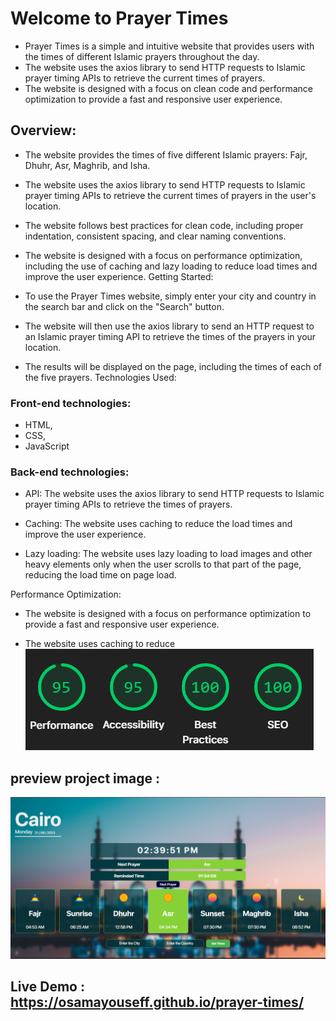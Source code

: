 # Welcome to Prayer Times

- Prayer Times is a simple and intuitive website that provides users with the times of different Islamic prayers throughout the day.
- The website uses the axios library to send HTTP requests to Islamic prayer timing APIs to retrieve the current times of prayers.
- The website is designed with a focus on clean code and performance optimization to provide a fast and responsive user experience.

## Overview:

- The website provides the times of five different Islamic prayers: Fajr, Dhuhr, Asr, Maghrib, and Isha.

- The website uses the axios library to send HTTP requests to Islamic prayer timing APIs to retrieve the current times of prayers in the user's location.

- The website follows best practices for clean code, including proper indentation, consistent spacing, and clear naming conventions.

- The website is designed with a focus on performance optimization, including the use of caching and lazy loading to reduce load times and improve the user experience.
  Getting Started:

- To use the Prayer Times website, simply enter your city and country in the search bar and click on the "Search" button.

- The website will then use the axios library to send an HTTP request to an Islamic prayer timing API to retrieve the times of the prayers in your location.

- The results will be displayed on the page, including the times of each of the five prayers.
  Technologies Used:

### Front-end technologies:

- HTML,
- CSS,
- JavaScript

### Back-end technologies:

- API: The website uses the axios library to send HTTP requests to Islamic prayer timing APIs to retrieve the times of prayers.

- Caching: The website uses caching to reduce the load times and improve the user experience.

- Lazy loading: The website uses lazy loading to load images and other heavy elements only when the user scrolls to that part of the page, reducing the load time on page load.

Performance Optimization:

- The website is designed with a focus on performance optimization to provide a fast and responsive user experience.

- The website uses caching to reduce
  ![Example Image](images/Screenshot%202023-08-21%20143557.png)

## preview project image :

![Example Image](images/Screenshot%202023-08-21%20143956.png)

## Live Demo : https://osamayouseff.github.io/prayer-times/

